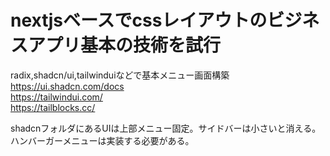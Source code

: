 # nextjsベースでcssレイアウトのビジネスアプリ基本の技術を試行
radix,shadcn/ui,tailwinduiなどで基本メニュー画面構築  
https://ui.shadcn.com/docs  
https://tailwindui.com/  
https://tailblocks.cc/  
  
  
shadcnフォルダにあるUIは上部メニュー固定。サイドバーは小さいと消える。  
ハンバーガーメニューは実装する必要がある。  
